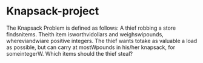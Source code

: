 # Knapsack-project
The Knapsack Problem is defined as follows:  A thief robbing a store findsnitems.  Theith item isworthvidollars and weighswipounds, whereviandwiare positive integers.  The thief wants totake as valuable a load as possible, but can carry at mostWpounds in his/her knapsack, for someintegerW.  Which items should the thief steal?
